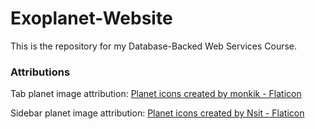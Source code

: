 # Exoplanet-Website
This is the repository for my Database-Backed Web Services Course.

### Attributions

Tab planet image attribution: <a href="https://www.flaticon.com/free-icons/planet" title="planet icons">Planet icons created by monkik - Flaticon</a>

Sidebar planet image attribution: <a href="https://www.flaticon.com/free-icons/planet" title="planet icons">Planet icons created by Nsit - Flaticon</a>
